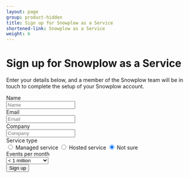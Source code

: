 ```yaml
---
layout: page
group: product-hidden
title: Sign up for Snowplow as a Service
shortened-link: Snowplow as a Service
weight: 6
---
```


# Sign up for Snowplow as a Service

Enter your details below, and a member of the Snowplow team will be in touch to complete the setup of your Snowplow account.

<div id="signup-form">
	<form class="form-horizontal">
		<div class="control-group" id="groupName">
			<label class="control-label" for="inputName">Name</label>
			<div class="controls" id="controlsName">
				<input type="text" id="inputName" placeholder="Name">
			</div>
		</div>
		<div class="control-group" id="groupEmail">
			<label class="control-label" for="inputEmail">Email</label>
			<div class="controls" id="controlsEmail">
				<input type="text" id="inputEmail" placeholder="Email">
			</div>
		</div>
		<div class="control-group" id="groupCompany">
			<label class="control-label" for="inputCompany">Company</label>
			<div class="controls" id="controlsCompany">
				<input type="text" id="inputCompany" placeholder="Company">
			</div>
		</div>
		<div class="control-group" id="groupServiceType">
			<label class="control-label" for="inputServiceType">Service type</label>
			<div class="controls" id="controlsServiceType">
				<label class="radio">
					<input type="radio" name="optionsServiceType" id="serviceTypeManaged" value="managed" checked>
					Managed service
				</label>
				<label class="radio">
					<input type="radio" name="optionsServiceType" id="serviceTypeHosted" value="hosted" checked>
					Hosted service
				</label>
				<label class="radio">
					<input type="radio" name="optionsServiceType" id="serviceTypeUnsure" value="unsure" checked>
					Not sure
				</label>
			</div>
		<div class="control-group" id="groupEventsPerMonth">
			<label class="control-label" for="inputEventsPerMonth">Events per month</label>
			<div class="controls" id="controlsEventsPerMonth">
				<select id="inputEventsPerMonth">
					<option>&lt; 1 million</option>
					<option>10 - 100 million</option>
					<option>100 - 1 billion</option>
					<option>1 billion +</option>
				</select>
			</div>
		</div>
		<div class="control-group">
			<div class="controls">
				<button type="submit" class="btn btn-success btn-primary" id="submitSnowplowSignup">Sign up</button>
			</div>
		</div>
	</form>
</div>	